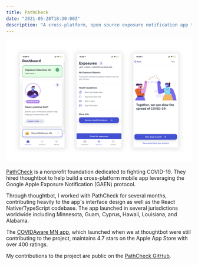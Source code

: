 ```yaml
---
title: PathCheck
date: "2021-05-28T18:30:00Z"
description: "A cross-platform, open source exposure notification app that helps combat COVID-19."
---
```


![](./pathcheck_app.png)

[PathCheck](https://www.pathcheck.org/) is a nonprofit foundation dedicated to
fighting COVID-19. They hired thoughtbot to help build a cross-platform mobile
app leveraging the Google Apple Exposure Notification (GAEN) protocol.

Through thoughtbot, I worked with PathCheck for several months, contributing
heavily to the app's interface design as well as the React Native/TypeScript
codebase. The app launched in several jurisdictions worldwide including
Minnesota, Guam, Cyprus, Hawaii, Louisiana, and Alabama.

The [COVIDAware MN
app](https://apps.apple.com/us/app/covidaware-mn/id1519107779), which launched
when we at thoughtbot were still contributing to the project, maintains 4.7
stars on the Apple App Store with over 400 ratings.

My contributions to the project are public on the [PathCheck
GitHub](https://github.com/Path-Check/gaen-mobile/commits?author=devinjameson).

